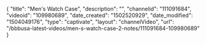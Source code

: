 {
    "title": "Men's Watch Case",
    "description": "",
    "channelid": "111091684",
    "videoid": "109980689",
    "date_created": "1502520929",
    "date_modified": "1504049176",
    "type": "captivate",
    "layout": "channelVideo",
    "url": "\/bbbusa-latest-videos\/men-s-watch-case-2-notes\/111091684-109980689"
}